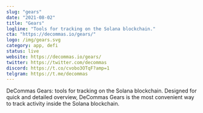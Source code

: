 ```yaml
---
slug: "gears"
date: "2021-08-02"
title: "Gears"
logline: "Tools for tracking on the Solana blockchain."
cta: "https://decommas.io/gears/"
logo: /img/gears.svg
category: app, defi
status: live
website: https://decommas.io/gears/
twitter: https://twitter.com/decommas
discord: https://t.co/cvobo3OTqF?amp=1
telgram: https://t.me/decommas
---
```


DeCommas Gears: tools for tracking on the Solana blockchain. Designed for quick and detailed overview, DeCommas Gears is the most convenient way to track activity inside the Solana blockchain.
